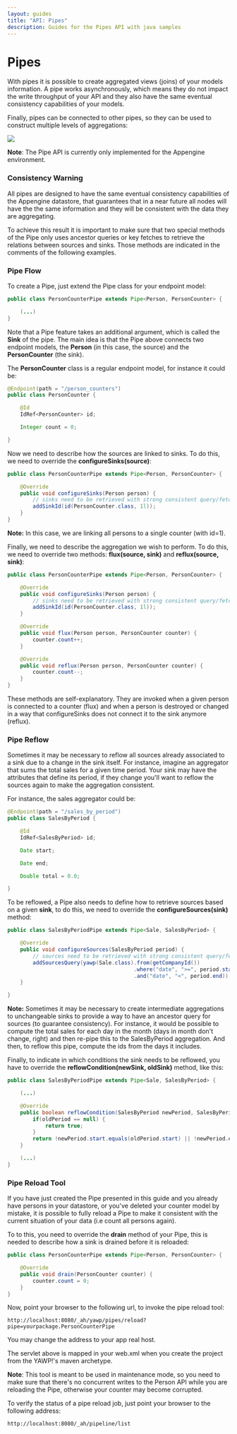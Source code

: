 ```yaml
---
layout: guides
title: "API: Pipes"
description: Guides for the Pipes API with java samples
---
```

# Pipes

With pipes it is possible to create aggregated views (joins) of your models information.
A pipe works asynchronously, which means they do not impact the write throughput
of your API and they also have the same eventual consistency capabilities of your
models.

Finally, pipes can be connected to other pipes, so they can be used to construct
multiple levels of aggregations:

<img src="/assets/img/pipes/aggregation.jpg" />

__Note__: The Pipe API is currently only implemented for the Appengine environment.

### Consistency Warning

All pipes are designed to have the same eventual consistency capabilities of the
Appengine datastore, that guarantees that in a near future all nodes will have the the
same information and they will be consistent with the data they are aggregating.

To achieve this result it is important to make sure that two special methods of the
Pipe only uses ancestor queries or key fetches to retrieve the relations between
sources and sinks. Those methods are indicated in the comments of the following
examples.

### Pipe Flow

To create a Pipe, just extend the Pipe class for your endpoint model:

~~~ java
public class PersonCounterPipe extends Pipe<Person, PersonCounter> {

    (...)
}
~~~

Note that a Pipe feature takes an additional argument, which is called the __Sink__
of the pipe. The main idea is that the Pipe above connects two endpoint models,
the __Person__ (in this case, the source) and the __PersonCounter__ (the sink).

The __PersonCounter__ class is a regular endpoint model, for instance it
could be:

~~~ java
@Endpoint(path = "/person_counters")
public class PersonCounter {

    @Id
    IdRef<PersonCounter> id;

    Integer count = 0;

}
~~~

Now we need to describe how the sources are linked to sinks. To do this,
we need to override the __configureSinks(source)__:

~~~ java
public class PersonCounterPipe extends Pipe<Person, PersonCounter> {

    @Override
    public void configureSinks(Person person) {
        // sinks need to be retrieved with strong consistent query/fetch
        addSinkId(id(PersonCounter.class, 1l));
    }   
}
~~~

__Note:__ In this case, we are linking all persons to a single counter (with id=1).

Finally, we need to describe the aggregation we wish to perform. To do this,
we need to override two methods: __flux(source, sink)__ and __reflux(source, sink)__:

~~~ java
public class PersonCounterPipe extends Pipe<Person, PersonCounter> {

    @Override
    public void configureSinks(Person person) {
        // sinks need to be retrieved with strong consistent query/fetch
        addSinkId(id(PersonCounter.class, 1l));
    }   

    @Override
    public void flux(Person person, PersonCounter counter) {
        counter.count++;
    }

    @Override
    public void reflux(Person person, PersonCounter counter) {
        counter.count--;
    }    
}
~~~

These methods are self-explanatory. They are invoked when a given person is connected
to a counter (flux) and when a person is destroyed or changed in a way that
configureSinks does not connect it to the sink anymore (reflux).

### Pipe Reflow

Sometimes it may be necessary to reflow all sources already associated to a sink due
to a change in the sink itself. For instance, imagine an aggregator that sums the
total sales for a given time period. Your sink may have the attributes that define its period,
if they change you'll want to reflow the sources again to make the aggregation consistent.

For instance, the sales aggregator could be:

~~~ java
@Endpoint(path = "/sales_by_period")
public class SalesByPeriod {

    @Id
    IdRef<SalesByPeriod> id;

    Date start;

    Date end;

    Double total = 0.0;

}
~~~

To be reflowed, a Pipe also needs to define how to retrieve sources based on a
given __sink__, to do this, we need to override the __configureSources(sink)__
method:

~~~ java
public class SalesByPeriodPipe extends Pipe<Sale, SalesByPeriod> {

    @Override
    public void configureSources(SalesByPeriod period) {
        // sources need to be retrieved with strong consistent query/fetch
        addSourcesQuery(yawp(Sale.class).from(getCompanyId())
                                        .where("date", ">=", period.start)
                                        .and("date", "<", period.end));
    }

}
~~~

__Note:__ Sometimes it may be necessary to create intermediate aggregations to unchangeable sinks
to provide a way to have an ancestor query for sources (to guarantee consistency).
For instance, it would be possible to compute the total sales for each day in the month
(days in month don't change, right) and then re-pipe this to the SalesByPeriod aggregation.
And then, to reflow this pipe, compute the ids from the days it includes.

Finally, to indicate in which conditions the sink needs to be reflowed, you have to
override the __reflowCondition(newSink, oldSink)__ method, like this:

~~~ java
public class SalesByPeriodPipe extends Pipe<Sale, SalesByPeriod> {

    (...)

    @Override
    public boolean reflowCondition(SalesByPeriod newPeriod, SalesByPeriod oldPeriod) {
        if(oldPeriod == null) {
            return true;
        }
        return !newPeriod.start.equals(oldPeriod.start) || !newPeriod.end.equals(oldPeriod.end);
    }

    (...)
}
~~~

### Pipe Reload Tool

If you have just created the Pipe presented in this guide and you already have
persons in your datastore, or you've deleted your counter model by mistake,
it is possible to fully reload a Pipe to make it consistent with the current
situation of your data (i.e count all persons again).

To to this, you need to override the __drain__ method of your Pipe, this is needed
to describe how a sink is drained before it is reloaded:

~~~ java
public class PersonCounterPipe extends Pipe<Person, PersonCounter> {

    @Override
    public void drain(PersonCounter counter) {
        counter.count = 0;
    }
}
~~~

Now, point your browser to the following url, to invoke the pipe reload tool:

~~~
http://localhost:8080/_ah/yawp/pipes/reload?pipe=yourpackage.PersonCounterPipe
~~~

You may change the address to your app real host.

The servlet above is mapped in your web.xml when you create the project from
the YAWP!'s maven archetype.

__Note__: This tool is meant to be used in maintenance mode, so you need
to make sure that there's no concurrent writes to the Person API
while you are reloading the Pipe, otherwise your counter may become corrupted.

To verify the status of a pipe reload job, just point your browser to the following
address:

~~~
http://localhost:8080/_ah/pipeline/list
~~~
